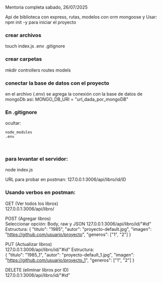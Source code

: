 Mentoria completa sabado, 26/07/2025

Api de biblioteca con express, rutas, modelos con orm mongoose y
Usar: npm init -y para iniciar el proyecto 
<br/>

### crear archivos
touch index.js .env .gitignore
<br/>

### crear carpetas
mkdir controllers routes models
<br/>

### conectar la base de datos con el proyecto
en el archivo (.env) se agrega la conexión con la base de datos de mongoDb asi:
MONGO_DB_URI = "url_dada_por_mongoDB"
<br/>

### En .gitignore
ocultar:

```
node_modules 
.env
```
<br/>

### para levantar el servidor:
node index.js
<br/>

URL para probar en postman:
127.0.0.1:3006/api/libro/id/ID
<br/>

### Usando verbos en postman:
GET (Ver todos los libros) <br/>
127.0.0.1:3006/api/libro/
<br/>

POST (Agregar libros) <br/>
Seleccionar opción: Body, raw y JSON
127.0.0.1:3006/api/libro/id/"#id"
Estructura:
  {
    "titulo": "1985",
    "autor": "proyecto-default.jpg",
    "imagen": "https://github.com/usuario/proyecto",
    "generos": ["1", "2"]
  }
<br/>

PUT (Actualizar libros) <br/>
127.0.0.1:3006/api/libro/id/"#id"
Estructura: <br/>
  { 
    "titulo": "1985_1",
    "autor": "proyecto-default_1.jpg",
    "imagen": "https://github.com/usuario/proyecto_1",
    "generos": ["1", "2"]
  }
<br/>

DELETE (eliminar libros por ID) <br/>
127.0.0.1:3006/api/libro/id/"#id"

